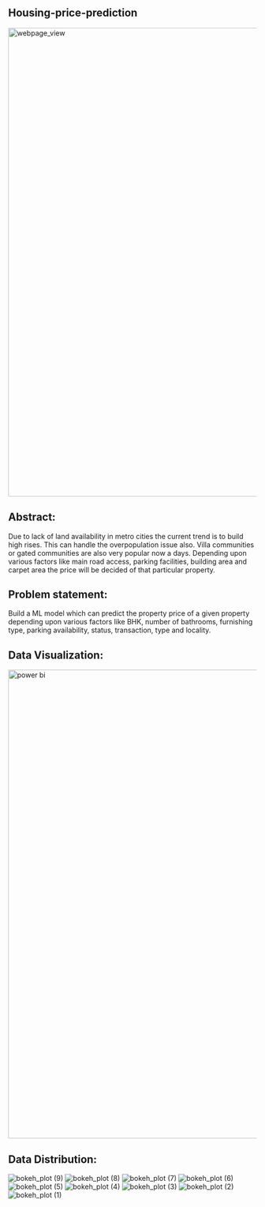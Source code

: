 ## Housing-price-prediction

<img width="950" alt="webpage_view" src="https://user-images.githubusercontent.com/103435606/177013973-32a4a1b8-e65f-4222-b675-43bcbd83165d.png">

## Abstract:
Due to lack of land availability in metro cities the current trend is to build high rises. This can handle the overpopulation issue also. Villa communities or gated communities are also very popular now a days. Depending upon various factors like main road access, parking facilities, building area and carpet area the price will be decided of that particular property. 

## Problem statement:
Build a ML model which can predict the property price of a given property depending upon various factors like BHK, number of bathrooms, furnishing type, parking availability, status, transaction, type and locality.

## Data Visualization:
<img width="950" alt="power bi" src="https://user-images.githubusercontent.com/103435606/205699364-2aca2346-c70b-4a59-a89c-8c4985288c91.png">

## Data Distribution:

![bokeh_plot (9)](https://user-images.githubusercontent.com/103435606/177027486-75e76bd4-f90d-4638-a36d-80c99bfc8d67.png)
![bokeh_plot (8)](https://user-images.githubusercontent.com/103435606/177027487-d1f9c49b-21a0-4cfe-934e-ff93a23f3901.png)
![bokeh_plot (7)](https://user-images.githubusercontent.com/103435606/177027488-17fd14b3-152b-4015-a6a8-1f81b16dbdef.png)
![bokeh_plot (6)](https://user-images.githubusercontent.com/103435606/177027489-4cac13b0-dd07-42c9-8cbe-77a535fef02b.png)
![bokeh_plot (5)](https://user-images.githubusercontent.com/103435606/177027491-fab1a761-bf34-4cb5-8f2c-56e587749080.png)
![bokeh_plot (4)](https://user-images.githubusercontent.com/103435606/177027492-b6ceed02-1bec-4ad2-9d5d-9f635f0f4591.png)
![bokeh_plot (3)](https://user-images.githubusercontent.com/103435606/177027493-bc392d5e-999f-476c-b0fc-4866ce6b0ebe.png)
![bokeh_plot (2)](https://user-images.githubusercontent.com/103435606/177027494-4b94dff6-55fd-4e99-9595-862f499a6e24.png)
![bokeh_plot (1)](https://user-images.githubusercontent.com/103435606/177027496-689111eb-d5dc-4661-8f5c-72dc89c793c3.png)


